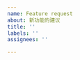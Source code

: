 ```yaml
---
name: Feature request
about: 新功能的建议
title: ''
labels: ''
assignees: ''

---
```


<!-- 与pakku本身功能关联不大、适用范围不广的建议可能不会被考虑 -->
<!-- 如需个性化定制一些功能，可以参考 https://github.com/xmcp/pakku-advanced-filter -->
